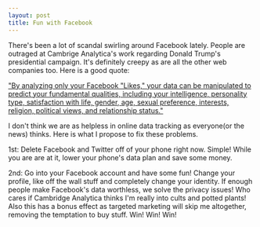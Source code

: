 ```yaml
---
layout: post
title: Fun with Facebook
---
```

There's been a lot of scandal swirling around Facebook lately.  People are outraged at Cambrige Analytica's work regarding Donald Trump's 
presidential campaign.  It's definitely creepy as are all the other web companies too.  Here is a good quote:

<a href="https://www.nbcnews.com/think/opinion/facebook-data-breach-scandal-our-own-making-legally-there-s-ncna862211">"By analyzing only your Facebook "Likes," your data can be manipulated to predict your fundamental qualities, including your intelligence,
personality type, satisfaction with life, gender, age, sexual preference, interests, religion, political views, and relationship status."</a>

I don't think we are as helpless in online data tracking as everyone(or the news) thinks.  Here is what I propose to fix these problems.

1st: Delete Facebook and Twitter off of your phone right now.  Simple! While you are are at it, lower your phone's data plan and save some money.

2nd: Go into your Facebook account and have some fun! Change your profile, like off the wall stuff and completely change your identity.  If enough
people make Facebook's data worthless, we solve the privacy issues!  Who cares if Cambridge Analytica thinks I'm really into cults and potted plants!
Also this has a bonus effect as targeted marketing will skip me altogether, removing the temptation to buy stuff.
Win! Win! Win! 
